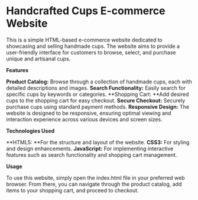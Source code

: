 # Handcrafted Cups E-commerce Website
This is a simple HTML-based e-commerce website dedicated to showcasing and selling handmade cups. The website aims to provide a user-friendly interface for customers to browse, select, and purchase unique and artisanal cups.


**Features**

**Product Catalog:** Browse through a collection of handmade cups, each with detailed descriptions and images.
**Search Functionality:** Easily search for specific cups by keywords or categories.
**Shopping Cart: **Add desired cups to the shopping cart for easy checkout.
**Secure Checkout:** Securely purchase cups using standard payment methods.
**Responsive Design:** The website is designed to be responsive, ensuring optimal viewing and interaction experience across various devices and screen sizes.

**Technologies Used**

**HTML5: **For the structure and layout of the website.
**CSS3:** For styling and design enhancements.
**JavaScript:** For implementing interactive features such as search functionality and shopping cart management.

**Usage**

To use this website, simply open the index.html file in your preferred web browser. From there, you can navigate through the product catalog, add items to your shopping cart, and proceed to checkout.
